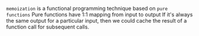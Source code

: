 `memoization` is a functional programming technique
based on `pure functions` Pure functions have 1:1 mapping from input to output
If it's always the same output for a particular input, 
then we could cache the result of a function call for subsequent calls.
